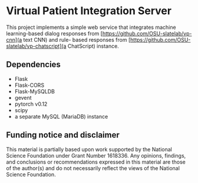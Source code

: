# Virtual Patient Integration Server

This project implements a simple web service that integrates machine learning-based
dialog responses from [https://github.com/OSU-slatelab/vp-cnn](a text CNN) and rule-
based responses from [https://github.com/OSU-slatelab/vp-chatscript](a ChatScript)
instance.

## Dependencies

* Flask
* Flask-CORS
* Flask-MySQLDB
* gevent
* pytorch v0.12
* scipy
* a separate MySQL (MariaDB) instance

## Funding notice and disclaimer

This material is partially based upon work supported by the National Science
Foundation under Grant Number 1618336. Any opinions, findings, and conclusions or
recommendations expressed in this material are those of the author(s) and do not
necessarily reflect the views of the National Science Foundation.